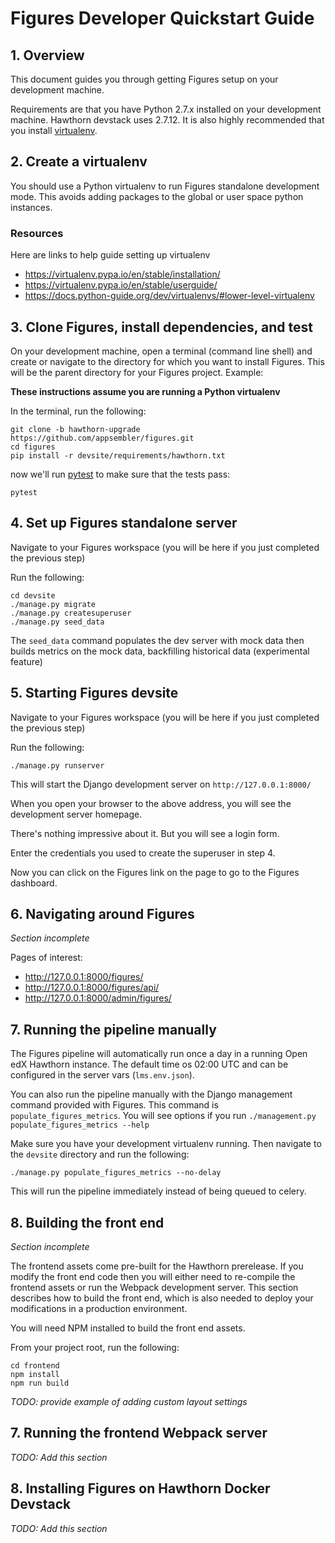 
# Figures Developer Quickstart Guide

## 1. Overview

This document guides you through getting Figures setup on your development machine.

Requirements are that you have Python 2.7.x installed on your development machine. Hawthorn devstack uses 2.7.12. It is also highly recommended that you install [virtualenv](https://virtualenv.pypa.io/).

## 2. Create a virtualenv

You should use a Python virtualenv to run Figures standalone development mode. This avoids adding packages to the global or user space python instances.

### Resources

Here are links to help guide setting up virtualenv

* https://virtualenv.pypa.io/en/stable/installation/
* https://virtualenv.pypa.io/en/stable/userguide/
* https://docs.python-guide.org/dev/virtualenvs/#lower-level-virtualenv

## 3. Clone Figures, install dependencies, and test

On your development machine, open a terminal (command line shell) and create or navigate to the directory for which you want to install Figures. This will be the parent directory for your Figures project. Example:

**These instructions assume you are running a Python virtualenv**


In the terminal, run the following:

```
git clone -b hawthorn-upgrade https://github.com/appsembler/figures.git
cd figures
pip install -r devsite/requirements/hawthorn.txt
```

now we'll run [pytest](https://docs.pytest.org/) to make sure that the tests pass:

```
pytest
```

## 4. Set up Figures standalone server

Navigate to your Figures workspace (you will be here if you just completed the previous step)

Run the following:

```
cd devsite
./manage.py migrate
./manage.py createsuperuser
./manage.py seed_data
```

The `seed_data` command populates the dev server with mock data then builds metrics on the mock data, backfilling historical data (experimental feature)

## 5. Starting Figures devsite

Navigate to your Figures workspace (you will be here if you just completed the previous step)

Run the following:

```
./manage.py runserver
```

This will start the Django development server on `http://127.0.0.1:8000/`

When you open your browser to the above address, you will see the development server homepage.

There's nothing impressive about it. But you will see a login form.

Enter the credentials you used to create the superuser in step 4.

Now you can click on the Figures link on the page to go to the Figures dashboard.

## 6. Navigating around Figures

_Section incomplete_

Pages of interest:

* http://127.0.0.1:8000/figures/
* http://127.0.0.1:8000/figures/api/
* http://127.0.0.1:8000/admin/figures/

## 7. Running the pipeline manually

The Figures pipeline will automatically run once a day in a running Open edX Hawthorn instance. The default time os 02:00 UTC and can be configured in the server vars (`lms.env.json`).

You can also run the pipeline manually with the Django management command provided with Figures. This command is `populate_figures_metrics`. You will see options if you run `./management.py populate_figures_metrics --help`

Make sure you have your development virtualenv running. Then navigate to the `devsite` directory and run the following:

```
./manage.py populate_figures_metrics --no-delay
```

This will run the pipeline immediately instead of being queued to celery.

## 8. Building the front end

_Section incomplete_

The frontend assets come pre-built for the Hawthorn prerelease. If you modify the front end code then you will either need to re-compile the frontend assets or run the Webpack development server. This section describes how to build the front end, which is also needed to deploy your modifications in a production environment.

You will need NPM installed to build the front end assets. 

From your project root, run the following:

```
cd frontend
npm install
npm run build
```

_TODO: provide example of adding custom layout settings_

## 7. Running the frontend Webpack server

_TODO: Add this section_

## 8. Installing Figures on Hawthorn Docker Devstack

_TODO: Add this section_
